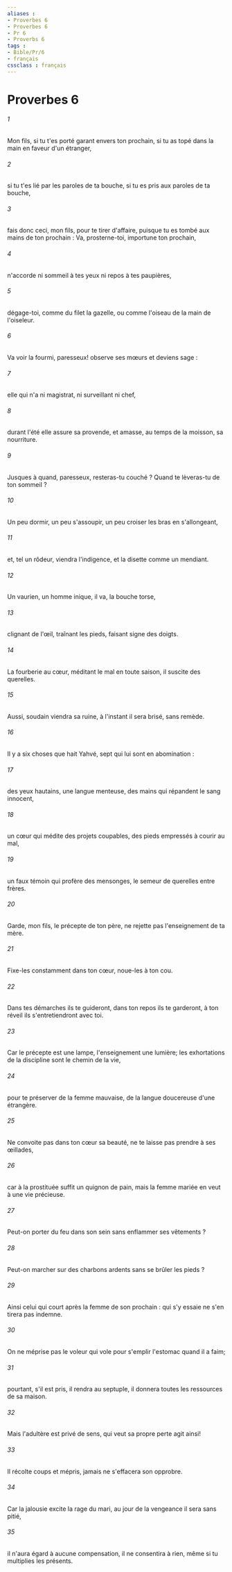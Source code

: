 ```yaml
---
aliases : 
- Proverbes 6
- Proverbes 6
- Pr 6
- Proverbs 6
tags : 
- Bible/Pr/6
- français
cssclass : français
---
```


# Proverbes 6

###### 1
Mon fils, si tu t'es porté garant envers ton prochain, si tu as topé dans la main en faveur d'un étranger, 
###### 2
si tu t'es lié par les paroles de ta bouche, si tu es pris aux paroles de ta bouche, 
###### 3
fais donc ceci, mon fils, pour te tirer d'affaire, puisque tu es tombé aux mains de ton prochain : Va, prosterne-toi, importune ton prochain, 
###### 4
n'accorde ni sommeil à tes yeux ni repos à tes paupières, 
###### 5
dégage-toi, comme du filet la gazelle, ou comme l'oiseau de la main de l'oiseleur. 
###### 6
Va voir la fourmi, paresseux! observe ses mœurs et deviens sage : 
###### 7
elle qui n'a ni magistrat, ni surveillant ni chef, 
###### 8
durant l'été elle assure sa provende, et amasse, au temps de la moisson, sa nourriture. 
###### 9
Jusques à quand, paresseux, resteras-tu couché ? Quand te lèveras-tu de ton sommeil ? 
###### 10
Un peu dormir, un peu s'assoupir, un peu croiser les bras en s'allongeant, 
###### 11
et, tel un rôdeur, viendra l'indigence, et la disette comme un mendiant. 
###### 12
Un vaurien, un homme inique, il va, la bouche torse, 
###### 13
clignant de l'œil, traînant les pieds, faisant signe des doigts. 
###### 14
La fourberie au cœur, méditant le mal en toute saison, il suscite des querelles. 
###### 15
Aussi, soudain viendra sa ruine, à l'instant il sera brisé, sans remède. 
###### 16
Il y a six choses que hait Yahvé, sept qui lui sont en abomination : 
###### 17
des yeux hautains, une langue menteuse, des mains qui répandent le sang innocent, 
###### 18
un cœur qui médite des projets coupables, des pieds empressés à courir au mal, 
###### 19
un faux témoin qui profère des mensonges, le semeur de querelles entre frères. 
###### 20
Garde, mon fils, le précepte de ton père, ne rejette pas l'enseignement de ta mère. 
###### 21
Fixe-les constamment dans ton cœur, noue-les à ton cou. 
###### 22
Dans tes démarches ils te guideront, dans ton repos ils te garderont, à ton réveil ils s'entretiendront avec toi. 
###### 23
Car le précepte est une lampe, l'enseignement une lumière; les exhortations de la discipline sont le chemin de la vie, 
###### 24
pour te préserver de la femme mauvaise, de la langue doucereuse d'une étrangère. 
###### 25
Ne convoite pas dans ton cœur sa beauté, ne te laisse pas prendre à ses œillades, 
###### 26
car à la prostituée suffit un quignon de pain, mais la femme mariée en veut à une vie précieuse. 
###### 27
Peut-on porter du feu dans son sein sans enflammer ses vêtements ? 
###### 28
Peut-on marcher sur des charbons ardents sans se brûler les pieds ? 
###### 29
Ainsi celui qui court après la femme de son prochain : qui s'y essaie ne s'en tirera pas indemne. 
###### 30
On ne méprise pas le voleur qui vole pour s'emplir l'estomac quand il a faim; 
###### 31
pourtant, s'il est pris, il rendra au septuple, il donnera toutes les ressources de sa maison. 
###### 32
Mais l'adultère est privé de sens, qui veut sa propre perte agit ainsi! 
###### 33
Il récolte coups et mépris, jamais ne s'effacera son opprobre. 
###### 34
Car la jalousie excite la rage du mari, au jour de la vengeance il sera sans pitié, 
###### 35
il n'aura égard à aucune compensation, il ne consentira à rien, même si tu multiplies les présents. 
